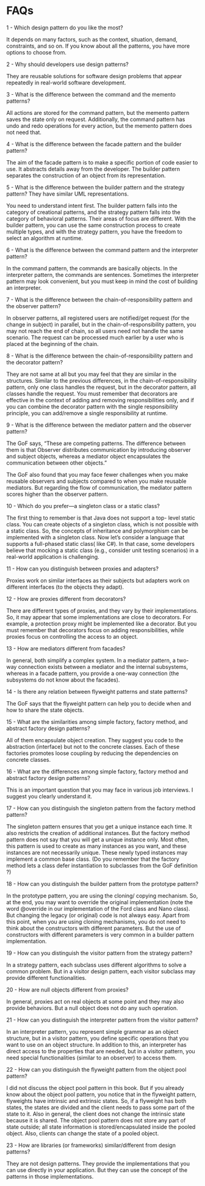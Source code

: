 # FAQs

1 - Which design pattern do you like the most?

It depends on many factors, such as the context, situation, demand, constraints, and so on. 
If you know about all the patterns, you have more options to choose from.

2 - Why should developers use design patterns?

They are reusable solutions for software design problems that appear repeatedly in real-world software development.

3 - What is the difference between the command and the memento patterns?

All actions are stored for the command pattern, but the memento pattern saves the state only on request. 
Additionally, the command pattern has undo and redo operations for every action, but the memento pattern does not need that.

4 -  What is the difference between the facade pattern and the builder pattern?

The aim of the facade pattern is to make a specific portion of code easier to use. It abstracts details away from the developer.
The builder pattern separates the construction of an object from its representation.

5 - What is the difference between the builder pattern and the strategy pattern? They have similar UML representations.

You need to understand intent first. The builder pattern falls into the category of creational patterns, and 
the strategy pattern falls into the category of behavioral patterns. 
Their areas of focus are different. With the builder pattern, you can use the same construction process to 
create multiple types, and with the strategy pattern, you have the freedom to select an algorithm at runtime.

6 - What is the difference between the command pattern and the interpreter pattern?

In the command pattern, the commands are basically objects. 
In the interpreter pattern, the commands are sentences. 
Sometimes the interpreter pattern may look convenient, but you must keep in mind the cost of building an interpreter.

7 - What is the difference between the chain-of-responsibility pattern and the observer pattern?

In observer patterns, all registered users are notified/get request (for the change in subject) in parallel, 
but in the chain-of-responsibility pattern, you may not reach the end of chain, so all users need not handle the same scenario. 
The request can be processed much earlier by a user who is placed at the beginning of the chain.

8 - What is the difference between the chain-of-responsibility pattern and the decorator pattern?

They are not same at all but you may feel that they are similar in the structures. 
Similar to the previous differences, in the chain-of-responsibility pattern, only one class handles the request, but
in the decorator pattern, all classes handle the request. 
You must remember that decorators are effective in the context of adding and removing responsibilities only, 
and if you can combine the decorator pattern with the single responsibility principle, 
you can add/remove a single responsibility at runtime.


9 - What is the difference between the mediator pattern and the observer pattern?

The GoF says, “These are competing patterns. The difference between them is that Observer distributes communication 
by introducing observer and subject objects, whereas a mediator object encapsulates the communication between other objects.”

The GoF also found that you may face fewer challenges when you make reusable observers and subjects compared to 
when you make reusable mediators. But regarding the flow of communication, the mediator pattern scores higher than the observer pattern.


10 - Which do you prefer—a singleton class or a static class?

The first thing to remember is that Java does not support a top- level static class. 
You can create objects of a singleton class, which is not possible with a static class. 
So, the concepts of inheritance and polymorphism can be implemented with a singleton class. 
Now let’s consider a language that supports a full-phased static class( like C#). 
In that case, some developers believe that mocking a static class (e.g., consider unit testing scenarios) 
in a real-world application is challenging.


11 - How can you distinguish between proxies and adapters?

Proxies work on similar interfaces as their subjects but adapters work on different interfaces (to the objects they adapt).

12 - How are proxies different from decorators?

There are different types of proxies, and they vary by their implementations. 
So, it may appear that some implementations are close to decorators. For example, a protection proxy might
be implemented like a decorator. But you must remember that decorators focus on adding responsibilities, 
while proxies focus on controlling the access to an object.

13 - How are mediators different from facades?

In general, both simplify a complex system. In a mediator pattern, a two-way connection exists between a mediator 
and the internal subsystems, whereas in a facade pattern, you provide a one-way connection (the subsystems do not know about the facades).


14 - Is there any relation between flyweight patterns and state patterns?

The GoF says that the flyweight pattern can help you to decide when and how to share the state objects.


15 -  What are the similarities among simple factory, factory method, and abstract factory design patterns?

All of them encapsulate object creation. They suggest you code to the abstraction (interface) but not to the concrete classes. 
Each of these factories promotes loose coupling by reducing the dependencies on concrete classes.


16 - What are the differences among simple factory, factory method and abstract factory design patterns?

This is an important question that you may face in various job interviews. I suggest you clearly understand it.


17 - How can you distinguish the singleton pattern from the factory method pattern?

The singleton pattern ensures that you get a unique instance each time. It also restricts the creation of additional instances.
But the factory method pattern does not say that you will get a unique instance only. Most often, this pattern is used to create
as many instances as you want, and these instances are not necessarily unique. 
These newly typed instances may implement a common base class. (Do you remember that the factory method lets a class defer 
instantiation to subclasses from the GoF definition ?)


18 - How can you distinguish the builder pattern from the prototype pattern?

In the prototype pattern, you are using the cloning/ copying mechanism. 
So, at the end, you may want to override the original implementation (note the word @override in our implementation of the Ford class and Nano class). 
But changing the legacy (or original) code is not always easy. 
Apart from this point, when you are using cloning mechanisms, you do not need to think about the constructors with different parameters.
But the use of constructors with different parameters is very common in a builder pattern implementation.


19 - How can you distinguish the visitor pattern from the strategy pattern?

In a strategy pattern, each subclass uses different algorithms to solve a common problem. 
But in a visitor design pattern, each visitor subclass may provide different functionalities.

20 - How are null objects different from proxies?

In general, proxies act on real objects at some point and they may also provide behaviors. But a null object does not do any such operation.


21 - How can you distinguish the interpreter pattern from the visitor pattern?

In an interpreter pattern, you represent simple grammar as an object structure, 
but in a visitor pattern, you define specific operations that you want to use on an object structure. 
In addition to this, an interpreter has direct access to the properties that are needed, 
but in a visitor pattern, you need special functionalities (similar to an observer) to access them.

22 - How can you distinguish the flyweight pattern from the object pool pattern?

I did not discuss the object pool pattern in this book. But if you already know about the object pool pattern, 
you notice that in the flyweight pattern, flyweights have intrinsic and extrinsic states. 
So, if a flyweight has both states, the states are divided and the client needs to pass some part of the state to it. 
Also in general, the client does not change the intrinsic state because it is shared.
The object pool pattern does not store any part of state outside; 
all state information is stored/encapsulated inside the pooled object. 
Also, clients can change the state of a pooled object.

23 - How are libraries (or frameworks) similar/different from design patterns?

They are not design patterns. 
They provide the implementations that you can use directly in your application. 
But they can use the concept of the patterns in those implementations.
